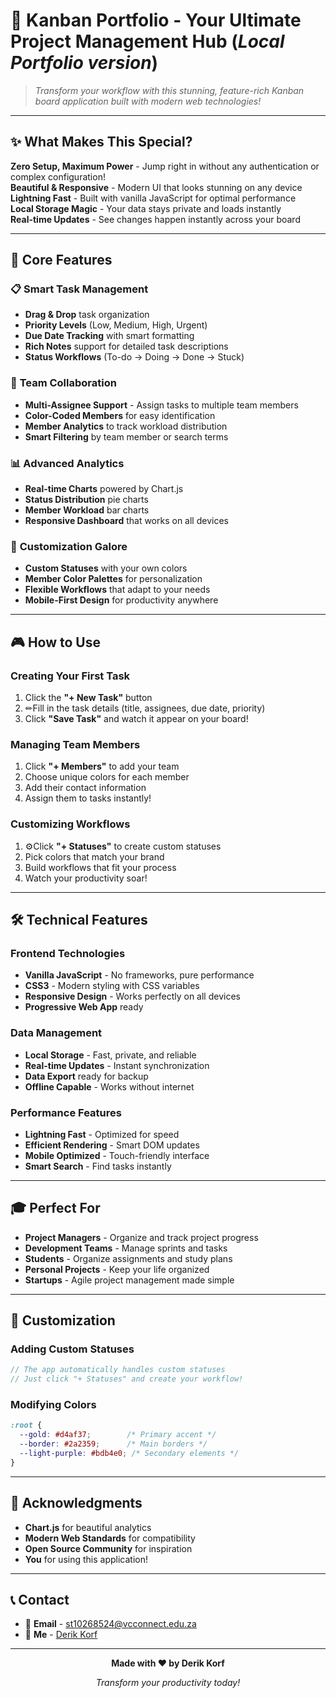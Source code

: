 # 🚀 **Kanban Portfolio - Your Ultimate Project Management Hub (*Local Portfolio version*)**

> *Transform your workflow with this stunning, feature-rich Kanban board application built with modern web technologies!*

---

## ✨ **What Makes This Special?**

**Zero Setup, Maximum Power** - Jump right in without any authentication or complex configuration!  
**Beautiful & Responsive** - Modern UI that looks stunning on any device  
**Lightning Fast** - Built with vanilla JavaScript for optimal performance  
**Local Storage Magic** - Your data stays private and loads instantly  
**Real-time Updates** - See changes happen instantly across your board  

---

## 🎯 **Core Features**

### 📋 **Smart Task Management**
- **Drag & Drop** task organization
-  **Priority Levels** (Low, Medium, High, Urgent)
- **Due Date Tracking** with smart formatting
- **Rich Notes** support for detailed task descriptions
- **Status Workflows** (To-do → Doing → Done → Stuck)

### 👥 **Team Collaboration**
- **Multi-Assignee Support** - Assign tasks to multiple team members
- **Color-Coded Members** for easy identification
- **Member Analytics** to track workload distribution
- **Smart Filtering** by team member or search terms

### 📊 **Advanced Analytics**
- **Real-time Charts** powered by Chart.js
- **Status Distribution** pie charts
- **Member Workload** bar charts
- **Responsive Dashboard** that works on all devices

### 🎨 **Customization Galore**
- **Custom Statuses** with your own colors
- **Member Color Palettes** for personalization
- **Flexible Workflows** that adapt to your needs
- **Mobile-First Design** for productivity anywhere

---

## 🎮 **How to Use**

### **Creating Your First Task**
1. Click the **"+ New Task"** button
2. ✏Fill in the task details (title, assignees, due date, priority)
3. Click **"Save Task"** and watch it appear on your board!

### **Managing Team Members**
1. Click **"+ Members"** to add your team
2. Choose unique colors for each member
3. Add their contact information
4. Assign them to tasks instantly!

### **Customizing Workflows**
1. ⚙Click **"+ Statuses"** to create custom statuses
2. Pick colors that match your brand
3. Build workflows that fit your process
4. Watch your productivity soar!

---

## 🛠️ **Technical Features**

### **Frontend Technologies**
- **Vanilla JavaScript** - No frameworks, pure performance
- **CSS3** - Modern styling with CSS variables
- **Responsive Design** - Works perfectly on all devices
- **Progressive Web App** ready

### **Data Management**
- **Local Storage** - Fast, private, and reliable
- **Real-time Updates** - Instant synchronization
- **Data Export** ready for backup
- **Offline Capable** - Works without internet

### **Performance Features**
- **Lightning Fast** - Optimized for speed
- **Efficient Rendering** - Smart DOM updates
- **Mobile Optimized** - Touch-friendly interface
- **Smart Search** - Find tasks instantly

---


## 🎓 **Perfect For**

- **Project Managers** - Organize and track project progress
- **Development Teams** - Manage sprints and tasks
- **Students** - Organize assignments and study plans
- **Personal Projects** - Keep your life organized
- **Startups** - Agile project management made simple

---

## 🔧 **Customization**

### **Adding Custom Statuses**
```javascript
// The app automatically handles custom statuses
// Just click "+ Statuses" and create your workflow!
```

### **Modifying Colors**
```css
:root {
  --gold: #d4af37;        /* Primary accent */
  --border: #2a2359;      /* Main borders */
  --light-purple: #bdb4e0; /* Secondary elements */
}
```

---



## 🙏 **Acknowledgments**

- **Chart.js** for beautiful analytics
- **Modern Web Standards** for compatibility
- **Open Source Community** for inspiration
- **You** for using this application!

---

## 📞 **Contact**

- 📧 **Email** - st10268524@vcconnect.edu.za
- 👤 **Me** - [Derik Korf](https://thedevtrekker.github.io/Portfolio/)

---


<div align="center">

**Made with ❤️ by Derik Korf**

*Transform your productivity today!*

</div>
